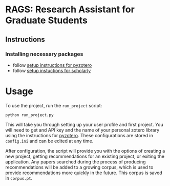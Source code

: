 # RAGS: Research Assistant for Graduate Students

## Instructions
### Installing necessary packages
- follow [setup instructions for pyzotero](https://pyzotero.readthedocs.io/en/latest/)
- follow [setup instuctions for scholarly](https://github.com/scholarly-python-package/scholarly/blob/main/docs/quickstart.rst)

# Usage
To use the project, run the `run_project` script:
```
python run_project.py
```

This will take you through setting up your user profile and first project. You will need to get and API key and the name of your personal zotero library using the instructions for [pyzotero](https://pyzotero.readthedocs.io/en/latest/#getting-started-short-version). These configurations are stored in `config.ini` and can be edited at any time.

After configuration, the script will provide you with the options of creating a new project, getting recommendations for an existing project, or exiting the application. Any papers searched during the process of producing recommendations will be added to a growing corpus, which is used to provide recommendations more quickly in the future. This corpus is saved in `corpus.pt`.
